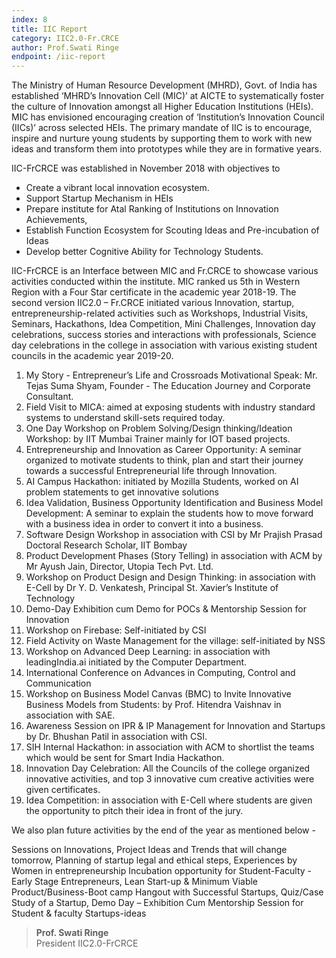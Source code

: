 ```yaml
---
index: 8
title: IIC Report
category: IIC2.0-Fr.CRCE
author: Prof.Swati Ringe
endpoint: /iic-report
---
```


The Ministry of Human Resource Development (MHRD), Govt. of India has established ‘MHRD’s Innovation Cell (MIC)’ at AICTE to systematically foster the culture of Innovation amongst all Higher Education Institutions (HEIs). MIC has envisioned encouraging creation of ‘Institution’s Innovation Council (IICs)’ across selected HEIs. The primary mandate of IIC is to encourage, inspire and nurture young students by supporting them to work with new ideas and transform them into prototypes while they are in formative years.

IIC-FrCRCE was established in November 2018 with objectives to

- Create a vibrant local innovation ecosystem.
- Support Startup Mechanism in HEIs
- Prepare institute for Atal Ranking of Institutions on Innovation Achievements,
- Establish Function Ecosystem for Scouting Ideas and Pre-incubation of Ideas
- Develop better Cognitive Ability for Technology Students.

IIC-FrCRCE is an Interface between MIC and Fr.CRCE to showcase various activities conducted within the institute. MIC ranked us 5th in Western Region with a Four Star certificate in the academic year 2018-19. The second version IIC2.0 – Fr.CRCE initiated various Innovation, startup, entrepreneurship-related activities such as Workshops, Industrial Visits, Seminars, Hackathons, Idea Competition, Mini Challenges, Innovation day celebrations, success stories and interactions with professionals, Science day celebrations in the college in association with various existing student councils in the academic year 2019-20.

1. My Story - Entrepreneur’s Life and Crossroads Motivational Speak: Mr. Tejas Suma Shyam, Founder - The Education Journey and Corporate Consultant.
2. Field Visit to MICA: aimed at exposing students with industry standard systems to understand skill-sets required today.
3. One Day Workshop on Problem Solving/Design thinking/Ideation Workshop: by IIT Mumbai Trainer mainly for IOT based projects.
4. Entrepreneurship and Innovation as Career Opportunity: A seminar organized to motivate students to think, plan and start their journey towards a successful Entrepreneurial life through Innovation.
5. AI Campus Hackathon: initiated by Mozilla Students, worked on AI problem statements to get innovative solutions
6. Idea Validation, Business Opportunity Identification and Business Model Development: A seminar to explain the students how to move forward with a business idea in order to convert it into a business.
7. Software Design Workshop in association with CSI by Mr Prajish Prasad Doctoral Research Scholar, IIT Bombay
8. Product Development Phases (Story Telling) in association with ACM by Mr Ayush Jain, Director, Utopia Tech Pvt. Ltd.
9. Workshop on Product Design and Design Thinking: in association with E-Cell by Dr Y. D. Venkatesh, Principal St. Xavier’s Institute of Technology
10. Demo-Day Exhibition cum Demo for POCs & Mentorship Session for Innovation
11. Workshop on Firebase: Self-initiated by CSI
12. Field Activity on Waste Management for the village: self-initiated by NSS
13. Workshop on Advanced Deep Learning: in association with leadingIndia.ai initiated by the Computer Department.
14. International Conference on Advances in Computing, Control and Communication
15. Workshop on Business Model Canvas (BMC) to Invite Innovative Business Models from Students: by Prof. Hitendra Vaishnav in association with SAE.
16. Awareness Session on IPR & IP Management for Innovation and Startups by Dr. Bhushan Patil in association with CSI.
17. SIH Internal Hackathon: in association with ACM to shortlist the teams which would be sent for Smart India Hackathon.
18. Innovation Day Celebration: All the Councils of the college organized innovative activities, and top 3 innovative cum creative activities were given certificates.
19. Idea Competition: in association with E-Cell where students are given the opportunity to pitch their idea in front of the jury.

We also plan future activities by the end of the year as mentioned below -

Sessions on Innovations, Project Ideas and Trends that will change tomorrow, Planning of startup legal and ethical steps, Experiences by Women in entrepreneurship Incubation opportunity for Student-Faculty - Early Stage Entrepreneurs, Lean Start-up & Minimum Viable Product/Business-Boot camp Hangout with Successful Startups, Quiz/Case Study of a Startup, Demo Day – Exhibition Cum Mentorship Session for Student & faculty Startups-ideas

> **Prof. Swati Ringe**<br>
> President
> IIC2.0-FrCRCE
